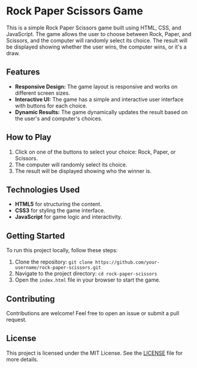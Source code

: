 # Rock Paper Scissors Game

This is a simple Rock Paper Scissors game built using HTML, CSS, and JavaScript. The game allows the user to choose between Rock, Paper, and Scissors, and the computer will randomly select its choice. The result will be displayed showing whether the user wins, the computer wins, or it's a draw.

## Features

- **Responsive Design:** The game layout is responsive and works on different screen sizes.
- **Interactive UI:** The game has a simple and interactive user interface with buttons for each choice.
- **Dynamic Results:** The game dynamically updates the result based on the user's and computer's choices.

## How to Play

1. Click on one of the buttons to select your choice: Rock, Paper, or Scissors.
2. The computer will randomly select its choice.
3. The result will be displayed showing who the winner is.

## Technologies Used

- **HTML5** for structuring the content.
- **CSS3** for styling the game interface.
- **JavaScript** for game logic and interactivity.

## Getting Started

To run this project locally, follow these steps:

1. Clone the repository: `git clone https://github.com/your-username/rock-paper-scissors.git`
2. Navigate to the project directory: `cd rock-paper-scissors`
3. Open the `index.html` file in your browser to start the game.

## Contributing

Contributions are welcome! Feel free to open an issue or submit a pull request.

## License

This project is licensed under the MIT License. See the [LICENSE](LICENSE) file for more details.
